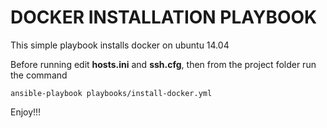 # DOCKER INSTALLATION PLAYBOOK
This simple playbook installs docker on ubuntu 14.04

Before running edit **hosts.ini** and **ssh.cfg**, then from the project folder run the command

    ansible-playbook playbooks/install-docker.yml
    
Enjoy!!!